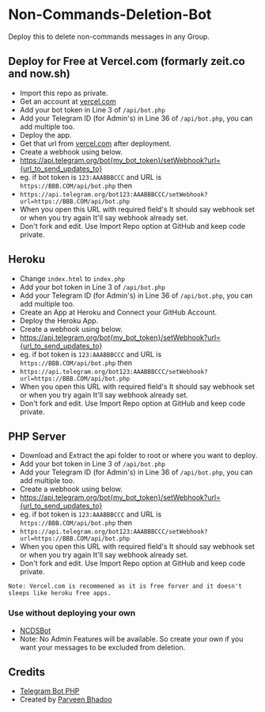 # Non-Commands-Deletion-Bot
Deploy this to delete non-commands messages in any Group.

## Deploy for Free at Vercel.com (formarly zeit.co and now.sh)

* Import this repo as private.
* Get an account at [vercel.com](https://vercel.com)
* Add your bot token in Line 3 of `/api/bot.php`
* Add your Telegram ID (for Admin's) in Line 36 of `/api/bot.php`, you can add multiple too.
* Deploy the app.
* Get that url from [vercel.com](https://vercel.com) after deployment.
* Create a webhook using below.
* https://api.telegram.org/bot{my_bot_token}/setWebhook?url={url_to_send_updates_to}
* eg. if bot token is `123:AAABBBCCC` and URL is `https://BBB.COM/api/bot.php` then
* `https://api.telegram.org/bot123:AAABBBCCC/setWebhook?url=https://BBB.COM/api/bot.php`
* When you open this URL with required field's It should say webhook set or when you try again It'll say webhook already set.
* Don't fork and edit. Use Import Repo option at GitHub and keep code private.


## Heroku

* Change `index.html` to `index.php`
* Add your bot token in Line 3 of `/api/bot.php`
* Add your Telegram ID (for Admin's) in Line 36 of `/api/bot.php`, you can add multiple too.
* Create an App at Heroku and Connect your GitHub Account.
* Deploy the Heroku App.
* Create a webhook using below.
* https://api.telegram.org/bot{my_bot_token}/setWebhook?url={url_to_send_updates_to}
* eg. if bot token is `123:AAABBBCCC` and URL is `https://BBB.COM/api/bot.php` then
* `https://api.telegram.org/bot123:AAABBBCCC/setWebhook?url=https://BBB.COM/api/bot.php`
* When you open this URL with required field's It should say webhook set or when you try again It'll say webhook already set.
* Don't fork and edit. Use Import Repo option at GitHub and keep code private.

## PHP Server

* Download and Extract the api folder to root or where you want to deploy.
* Add your bot token in Line 3 of `/api/bot.php`
* Add your Telegram ID (for Admin's) in Line 36 of `/api/bot.php`, you can add multiple too.
* Create a webhook using below.
* https://api.telegram.org/bot{my_bot_token}/setWebhook?url={url_to_send_updates_to}
* eg. if bot token is `123:AAABBBCCC` and URL is `https://BBB.COM/api/bot.php` then
* `https://api.telegram.org/bot123:AAABBBCCC/setWebhook?url=https://BBB.COM/api/bot.php`
* When you open this URL with required field's It should say webhook set or when you try again It'll say webhook already set.
* Don't fork and edit. Use Import Repo option at GitHub and keep code private.

`Note: Vercel.com is recommened as it is free forver and it doesn't sleeps like heroku free apps.`

### Use without deploying your own

* [NCDSBot](https://telegram.ind.in/NCDSBot)
* Note: No Admin Features will be available. So create your own if you want your messages to be excluded from deletion.

## Credits

* [Telegram Bot PHP](https://github.com/Eleirbag89/TelegramBotPHP)
* Created by [Parveen Bhadoo](https://github.com/ParveenBhadooOfficial/Non-Commands-Deletion-Bot)
